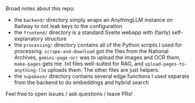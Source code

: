Broad notes about this repo:
- the `backend/` directory simply wraps an AnythingLLM instance on Railway to not leak keys to the configuration
- the `frontend/` directory is a standard Svelte webapp with (fairly) self-explanatory structure
- the `processing/` directory contains all of the Python scripts I used for processing. `scrape-and-download` got the files from the National Archives, `gemini-page-ocr` was to upload the images and OCR them, `make-pages` gets me .txt files well-suited for RAG, and `upload-pages-to-anything-llm` uploads them. The other files are just helpers.
- the `supabase/` directory contains several edge functions I used separate from the backend to do embeddings and hybrid search

Feel free to open issues / ask questions / leave PRs! 
